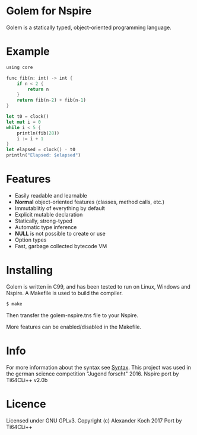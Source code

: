 # Golem for Nspire

Golem is a statically typed, object-oriented programming language.

# Example

```rust
using core

func fib(n: int) -> int {
	if n < 2 {
		return n
	}
	return fib(n-2) + fib(n-1)
}

let t0 = clock()
let mut i = 0
while i < 5 {
	println(fib(28))
	i := i + 1
}
let elapsed = clock() - t0
println("Elapsed: $elapsed")

```

# Features

- Easily readable and learnable
- **Normal** object-oriented features (classes, method calls, etc.)
- Immutablitiy of everything by default
- Explicit mutable declaration
- Statically, strong-typed
- Automatic type inference
- **NULL** is not possible to create or use
- Option types
- Fast, garbage collected bytecode VM

# Installing

Golem is written in C99, and has been tested to run on Linux, Windows and Nspire.
A Makefile is used to build the compiler.

```sh
$ make
```

Then transfer the golem-nspire.tns file to your Nspire.

More features can be enabled/disabled in the Makefile.

# Info

For more information about the syntax see [Syntax](Syntax.md).
This project was used in the german science competition "Jugend forscht" 2016.
Nspire port by Ti64CLi++
v2.0b

# Licence

Licensed under GNU GPLv3.
Copyright (c) Alexander Koch 2017
Port by Ti64CLi++
